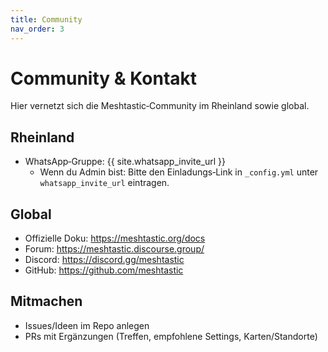 ```yaml
---
title: Community
nav_order: 3
---
```


# Community & Kontakt

Hier vernetzt sich die Meshtastic‑Community im Rheinland sowie global.

## Rheinland

- WhatsApp‑Gruppe: {{ site.whatsapp_invite_url }}
  - Wenn du Admin bist: Bitte den Einladungs‑Link in `_config.yml` unter `whatsapp_invite_url` eintragen.

## Global

- Offizielle Doku: https://meshtastic.org/docs
- Forum: https://meshtastic.discourse.group/
- Discord: https://discord.gg/meshtastic
- GitHub: https://github.com/meshtastic

## Mitmachen

- Issues/Ideen im Repo anlegen
- PRs mit Ergänzungen (Treffen, empfohlene Settings, Karten/Standorte)

